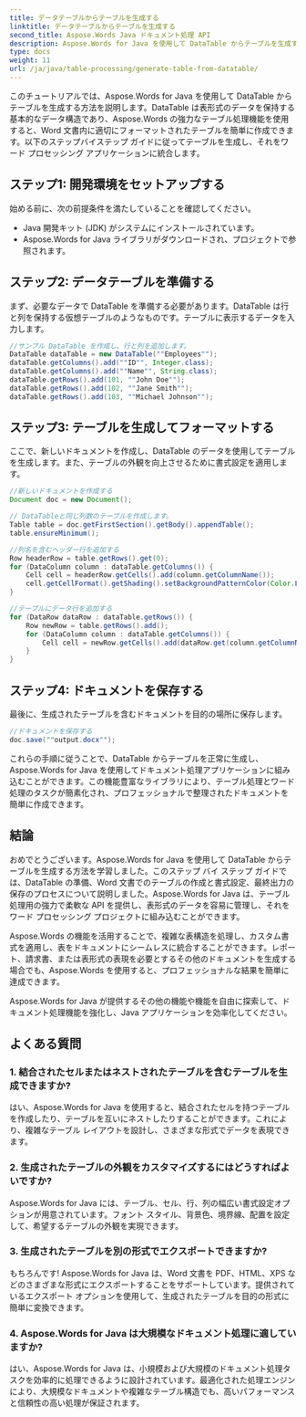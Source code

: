 ```yaml
---
title: データテーブルからテーブルを生成する
linktitle: データテーブルからテーブルを生成する
second_title: Aspose.Words Java ドキュメント処理 API
description: Aspose.Words for Java を使用して DataTable からテーブルを生成する方法を学びます。フォーマットされたテーブルを含むプロフェッショナルな Word 文書を簡単に作成します。
type: docs
weight: 11
url: /ja/java/table-processing/generate-table-from-datatable/
---
```


このチュートリアルでは、Aspose.Words for Java を使用して DataTable からテーブルを生成する方法を説明します。DataTable は表形式のデータを保持する基本的なデータ構造であり、Aspose.Words の強力なテーブル処理機能を使用すると、Word 文書内に適切にフォーマットされたテーブルを簡単に作成できます。以下のステップバイステップ ガイドに従ってテーブルを生成し、それをワード プロセッシング アプリケーションに統合します。

## ステップ1: 開発環境をセットアップする

始める前に、次の前提条件を満たしていることを確認してください。

- Java 開発キット (JDK) がシステムにインストールされています。
- Aspose.Words for Java ライブラリがダウンロードされ、プロジェクトで参照されます。

## ステップ2: データテーブルを準備する

まず、必要なデータで DataTable を準備する必要があります。DataTable は行と列を保持する仮想テーブルのようなものです。テーブルに表示するデータを入力します。

```java
//サンプル DataTable を作成し、行と列を追加します。
DataTable dataTable = new DataTable(""Employees"");
dataTable.getColumns().add(""ID"", Integer.class);
dataTable.getColumns().add(""Name"", String.class);
dataTable.getRows().add(101, ""John Doe"");
dataTable.getRows().add(102, ""Jane Smith"");
dataTable.getRows().add(103, ""Michael Johnson"");
```

## ステップ3: テーブルを生成してフォーマットする

ここで、新しいドキュメントを作成し、DataTable のデータを使用してテーブルを生成します。また、テーブルの外観を向上させるために書式設定を適用します。

```java
//新しいドキュメントを作成する
Document doc = new Document();

// DataTableと同じ列数のテーブルを作成します。
Table table = doc.getFirstSection().getBody().appendTable();
table.ensureMinimum();

//列名を含むヘッダー行を追加する
Row headerRow = table.getRows().get(0);
for (DataColumn column : dataTable.getColumns()) {
    Cell cell = headerRow.getCells().add(column.getColumnName());
    cell.getCellFormat().getShading().setBackgroundPatternColor(Color.LIGHT_GRAY);
}

//テーブルにデータ行を追加する
for (DataRow dataRow : dataTable.getRows()) {
    Row newRow = table.getRows().add();
    for (DataColumn column : dataTable.getColumns()) {
        Cell cell = newRow.getCells().add(dataRow.get(column.getColumnName()).toString());
    }
}
```

## ステップ4: ドキュメントを保存する

最後に、生成されたテーブルを含むドキュメントを目的の場所に保存します。

```java
//ドキュメントを保存する
doc.save(""output.docx"");
```

これらの手順に従うことで、DataTable からテーブルを正常に生成し、Aspose.Words for Java を使用してドキュメント処理アプリケーションに組み込むことができます。この機能豊富なライブラリにより、テーブル処理とワード処理のタスクが簡素化され、プロフェッショナルで整理されたドキュメントを簡単に作成できます。

## 結論

おめでとうございます。Aspose.Words for Java を使用して DataTable からテーブルを生成する方法を学習しました。このステップ バイ ステップ ガイドでは、DataTable の準備、Word 文書でのテーブルの作成と書式設定、最終出力の保存のプロセスについて説明しました。Aspose.Words for Java は、テーブル処理用の強力で柔軟な API を提供し、表形式のデータを容易に管理し、それをワード プロセッシング プロジェクトに組み込むことができます。

Aspose.Words の機能を活用することで、複雑な表構造を処理し、カスタム書式を適用し、表をドキュメントにシームレスに統合することができます。レポート、請求書、または表形式の表現を必要とするその他のドキュメントを生成する場合でも、Aspose.Words を使用すると、プロフェッショナルな結果を簡単に達成できます。

Aspose.Words for Java が提供するその他の機能や機能を自由に探索して、ドキュメント処理機能を強化し、Java アプリケーションを効率化してください。

## よくある質問

### 1. 結合されたセルまたはネストされたテーブルを含むテーブルを生成できますか?

はい、Aspose.Words for Java を使用すると、結合されたセルを持つテーブルを作成したり、テーブルを互いにネストしたりすることができます。これにより、複雑なテーブル レイアウトを設計し、さまざまな形式でデータを表現できます。

### 2. 生成されたテーブルの外観をカスタマイズするにはどうすればよいですか?

Aspose.Words for Java には、テーブル、セル、行、列の幅広い書式設定オプションが用意されています。フォント スタイル、背景色、境界線、配置を設定して、希望するテーブルの外観を実現できます。

### 3. 生成されたテーブルを別の形式でエクスポートできますか?

もちろんです! Aspose.Words for Java は、Word 文書を PDF、HTML、XPS などのさまざまな形式にエクスポートすることをサポートしています。提供されているエクスポート オプションを使用して、生成されたテーブルを目的の形式に簡単に変換できます。

### 4. Aspose.Words for Java は大規模なドキュメント処理に適していますか?

はい、Aspose.Words for Java は、小規模および大規模のドキュメント処理タスクを効率的に処理できるように設計されています。最適化された処理エンジンにより、大規模なドキュメントや複雑なテーブル構造でも、高いパフォーマンスと信頼性の高い処理が保証されます。